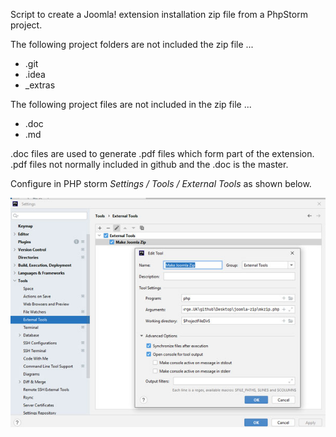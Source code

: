 Script to create a Joomla! extension installation zip file from a PhpStorm project.

The following project folders are not included the zip file ...
* .git
* .idea
* _extras

The following project files are not included in the zip file ...
* .doc
* .md

.doc files are used to generate .pdf files which form part of the extension.<br/>
.pdf files not normally included in github and the .doc is the master.

Configure in PHP storm _Settings / Tools / External Tools_ as shown below.

![](./images/mkzip.jpg)